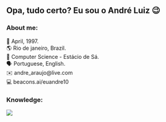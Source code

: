 ## Opa, tudo certo? Eu sou o André Luiz 😉
<h3>About me:</h3>
📌 April, 1997. <br>
🌎 Rio de janeiro, Brazil. <br>
🏫 Computer Science - Estácio de Sá. <br>
🗣️ Portuguese, English. <br>
✉️ andre_araujo@live.com <br>
💻 beacons.ai/euandre10 <br>

<h3>Knowledge:</h3>
<img src="https://skillicons.dev/icons?i=c,java,python,arduino&perline=4" />
